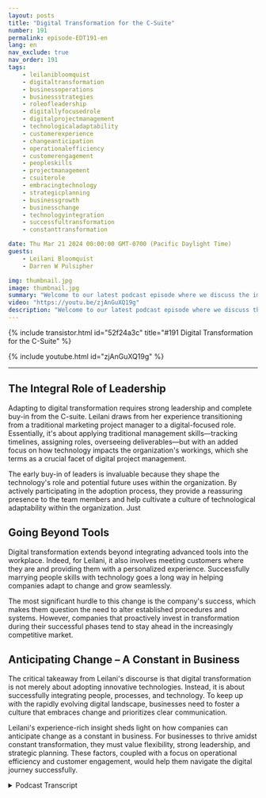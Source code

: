 ```yaml
---
layout: posts
title: "Digital Transformation for the C-Suite"
number: 191
permalink: episode-EDT191-en
lang: en
nav_exclude: true
nav_order: 191
tags:
    - leilanibloomquist
    - digitaltransformation
    - businessoperations
    - businessstrategies
    - roleofleadership
    - digitallyfocusedrole
    - digitalprojectmanagement
    - technologicaladaptability
    - customerexperience
    - changeanticipation
    - operationalefficiency
    - customerengagement
    - peopleskills
    - projectmanagement
    - csuiterole
    - embracingtechnology
    - strategicplanning
    - businessgrowth
    - businesschange
    - technologyintegration
    - successfultransformation
    - constanttransformation

date: Thu Mar 21 2024 00:00:00 GMT-0700 (Pacific Daylight Time)
guests:
    - Leilani Bloomquist
    - Darren W Pulsipher

img: thumbnail.jpg
image: thumbnail.jpg
summary: "Welcome to our latest podcast episode where we discuss the importance of embracing digital transformation. Our guest expert, Leilani Bloomquist, shares her insights on how organizations can better manage the process. Join us as we explore the different facets of digital transformation and provide a comprehensive overview of the journey."
video: "https://youtu.be/zjAnGuXQ19g"
description: "Welcome to our latest podcast episode where we discuss the importance of embracing digital transformation. Our guest expert, Leilani Bloomquist, shares her insights on how organizations can better manage the process. Join us as we explore the different facets of digital transformation and provide a comprehensive overview of the journey."
---
```


<div>
{% include transistor.html id="52f24a3c" title="#191 Digital Transformation for the C-Suite" %}

{% include youtube.html id="zjAnGuXQ19g" %}
</div>

---

## The Integral Role of Leadership

Adapting to digital transformation requires strong leadership and complete buy-in from the C-suite. Leilani draws from her experience transitioning from a traditional marketing project manager to a digital-focused role. Essentially, it's about applying traditional management skills—tracking timelines, assigning roles, overseeing deliverables—but with an added focus on how technology impacts the organization's workings, which she terms as a crucial facet of digital project management.

The early buy-in of leaders is invaluable because they shape the technology's role and potential future uses within the organization. By actively participating in the adoption process, they provide a reassuring presence to the team members and help cultivate a culture of technological adaptability within the organization. Just

## Going Beyond Tools

Digital transformation extends beyond integrating advanced tools into the workplace. Indeed, for Leilani, it also involves meeting customers where they are and providing them with a personalized experience. Successfully marrying people skills with technology goes a long way in helping companies adapt to change and grow seamlessly.

The most significant hurdle to this change is the company's success, which makes them question the need to alter established procedures and systems. However, companies that proactively invest in transformation during their successful phases tend to stay ahead in the increasingly competitive market.

## Anticipating Change – A Constant in Business

The critical takeaway from Leilani's discourse is that digital transformation is not merely about adopting innovative technologies. Instead, it is about successfully integrating people, processes, and technology. To keep up with the rapidly evolving digital landscape, businesses need to foster a culture that embraces change and prioritizes clear communication.

Leilani's experience-rich insight sheds light on how companies can anticipate change as a constant in business. For businesses to thrive amidst constant transformation, they must value flexibility, strong leadership, and strategic planning. These factors, coupled with a focus on operational efficiency and customer engagement, would help them navigate the digital journey successfully.



<details>
<summary> Podcast Transcript </summary>

<p></p>

</details>
